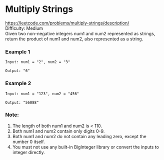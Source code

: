 # Multiply Strings
https://leetcode.com/problems/multiply-strings/description/ \
Difficulty: Medium \
Given two non-negative integers num1 and num2 represented as strings, return the product of num1 and num2, also represented as a string.

### Example 1

```
Input: num1 = "2", num2 = "3"

Output: "6"
```

### Example 2

```
Input: num1 = "123", num2 = "456"

Output: "56088"
```

### Note:
1. The length of both num1 and num2 is < 110.
2. Both num1 and num2 contain only digits 0-9.
3. Both num1 and num2 do not contain any leading zero, except the number 0 itself.
4. You must not use any built-in BigInteger library or convert the inputs to integer directly.

